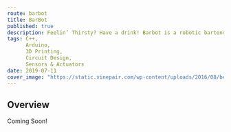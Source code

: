 ```yaml
---
route: barbot
title: BarBot
published: true
description: Feelin’ Thirsty? Have a drink! Barbot is a robotic bartender with a usable interface that lets you build your own drinks.
tags: C++,
      Arduino,
      3D Printing,
      Circuit Design,
      Sensors & Actuators
date: 2019-07-11
cover_image: "https://static.vinepair.com/wp-content/uploads/2016/08/best-well-bar-bottles-inside.jpg"
---
```


## Overview

Coming Soon!



